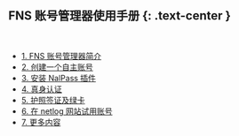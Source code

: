 FNS 账号管理器使用手册 {: .text-center }
----------------------

&nbsp;

- [1. FNS 账号管理器简介](#1)
- [2. 创建一个自主账号](#2)
- [3. 安装 NalPass 插件](#3)
- [4. 真身认证](#4)
- [5. 护照签证及绿卡](#5)
- [6. 在 netlog 网站试用账号](#6)
- [7. 更多内容](#7)
